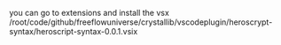 

you can go to extensions and install the vsx
/root/code/github/freeflowuniverse/crystallib/vscodeplugin/heroscrypt-syntax/heroscript-syntax-0.0.1.vsix